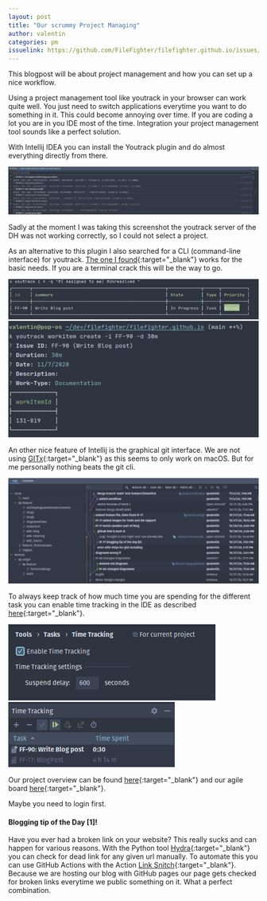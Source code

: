```yaml
---
layout: post
title: "Our scrummy Project Managing"
author: valentin
categories: pm
issuelink: https://github.com/FileFighter/filefighter.github.io/issues/26
---
```


This blogpost will be about project management and how you can set up a nice workflow.


Using a project management tool like youtrack in your browser can work quite well. You just need to switch applications everytime you want to do something in it. This could become annoying over time. If you are coding a lot you are in you IDE most of the time. Integration your project management tool sounds like a perfect solution.

With Intellij IDEA you can install the Youtrack plugin and do almost everything directly from there.

<img src="/assets/images/blog-6/yt-in-ide.png"/>

Sadly at the moment I was taking this screenshot the youtrack server of the DH was not working correctly, so I could not select a project.


As an alternative to this plugin I also searched for a CLI (command-line interface) for youtrack. [The one I found](https://github.com/shanehofstetter/youtrack-cli){:target="_blank"} works for the basic needs. If you are a terminal crack this will be the way to go.

<img src="/assets/images/blog-6/yt-cli.png">

<img src="/assets/images/blog-6/yt-cli-work.png">


An other nice feature of Intellij is the graphical git interface. We are not using [GITx](http://gitx.frim.nl/){:target="_blank"} as this seems to only work on macOS. But for me personally nothing beats the git cli.   


<img src="/assets/images/blog-6/git-in-ide.png">


To always keep track of how much time you are spending for the different task you can enable time tracking in the IDE as described [here](https://www.jetbrains.com/help/youtrack/standalone/Time-Tracking-IDE-Integration.html){:target="_blank"}.


<img src="/assets/images/blog-6/enable-tt.png">

<img src="/assets/images/blog-6/time.png">

Our project overview can be found [here](https://dhbw-karlsruhe.myjetbrains.com/youtrack/dashboard?id=005597cb-b220-44de-826c-c318c2d86655){:target="_blank"} and our agile board [here](https://dhbw-karlsruhe.myjetbrains.com/youtrack/agiles/108-41){:target="_blank"}. 

Maybe you need to login first.




#### Blogging tip of the Day [1]!

Have you ever had a broken link on your website? This really sucks and can happen for various reasons. 
With the Python tool [Hydra](https://github.com/victoriadrake/hydra-link-checker){:target="_blank"} you can check for dead link for any given url manually.
To automate this you can use GitHub Actions with the Action [Link Snitch](https://github.com/victoriadrake/link-snitch){:target="_blank"}. Because we are hosting our blog with GitHub pages our page gets checked for broken links everytime we public something on it. What a perfect combination.
